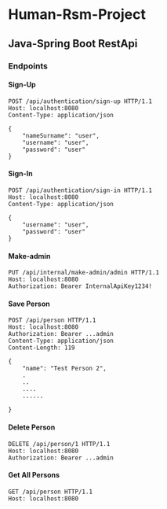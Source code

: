 # Human-Rsm-Project

## Java-Spring Boot RestApi

### Endpoints

#### Sign-Up

```
POST /api/authentication/sign-up HTTP/1.1
Host: localhost:8080
Content-Type: application/json

{
    "nameSurname": "user",
    "username": "user",
    "password": "user"
}
```

#### Sign-In

```
POST /api/authentication/sign-in HTTP/1.1
Host: localhost:8080
Content-Type: application/json

{
    "username": "user",
    "password": "user"
}
```

#### Make-admin

```
PUT /api/internal/make-admin/admin HTTP/1.1
Host: localhost:8080
Authorization: Bearer InternalApiKey1234!
```

#### Save Person

```
POST /api/person HTTP/1.1
Host: localhost:8080
Authorization: Bearer ...admin
Content-Type: application/json
Content-Length: 119

{
    "name": "Test Person 2",
    .
    ..
    ....
    ......
  
}
```

#### Delete Person

```
DELETE /api/person/1 HTTP/1.1
Host: localhost:8080
Authorization: Bearer ...admin
```

#### Get All Persons

```
GET /api/person HTTP/1.1
Host: localhost:8080
```
